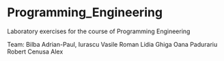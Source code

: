 # Programming_Engineering
Laboratory exercises for the course of Programming Engineering

Team:
  Bilba Adrian-Paul,
  Iurascu Vasile
  Roman Lidia
  Ghiga Oana
  Padurariu Robert
  Cenusa Alex
